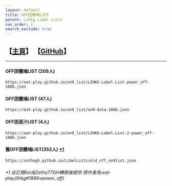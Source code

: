 ```yaml
---
layout: default
title: OFF囝戇鳩LIST
parent: Lihkg Libel Lists
nav_order: 1
search_exclude: true
---
```


## 【[主頁](https://bit.ly/lihkg_on9_list)】 【[GitHub](https://github.com/eat-play/on9_list)】

---

#### OFF囝戇鳩LIST (209人)
```
https://eat-play.github.io/on9_list/LIHKG-Label-List-power_off-1886.json
```

#### OFF囝戇鳩LIST (47人)
```
https://eat-play.github.io/on9_list/on9-data-1886.json
```

#### OFF囝高汁LIST (4人)
```
https://eat-play.github.io/on9_list/LIHKG-Label-List-2-power_off-1886.json
```

#### 舊OFF囝戇鳩LIST(352人) [*1](#1-此訂閱list由zetho77gh轉換後提供-原作者為eat-playlihkg1886power_off)
```
https://zethogh.github.io/LibelLists/old_off_on9list.json
```

###### *1 此訂閱list由Zetho77GH轉換後提供 原作者為:eat-play(lihkg#1886•power_off)
